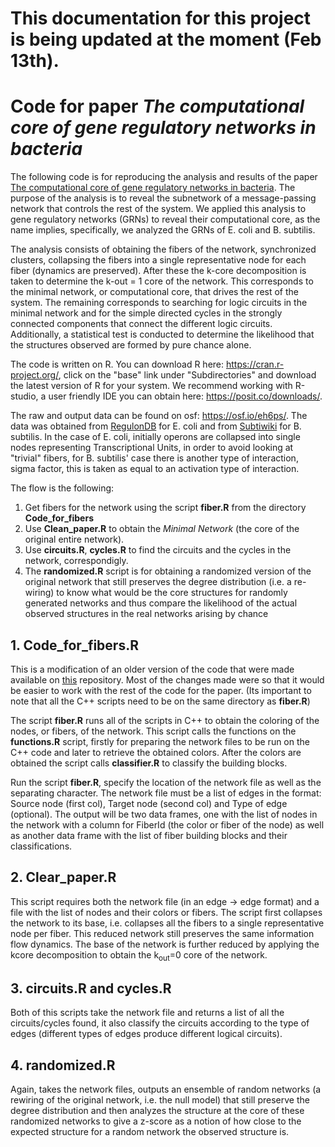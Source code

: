 # This documentation for this project is being updated at the moment (Feb 13th).


# Code for paper *The computational core of gene regulatory networks in bacteria*

The following code is for reproducing the analysis and results of the paper [The computational core of gene regulatory networks in bacteria](https://arxiv.org/abs/2310.10895). The purpose of the analysis is to reveal the subnetwork of a message-passing network that controls the rest of the system. We applied this analysis to gene regulatory networks (GRNs) to reveal their computational core, as the name implies, specifically, we analyzed the GRNs of E. coli and B. subtilis. 

The analysis consists of obtaining the fibers of the network, synchronized clusters, collapsing the fibers into a single representative node for each fiber (dynamics are preserved). After these the k-core decomposition is taken to determine the k-out = 1 core of the network. This corresponds to the minimal network, or computational core, that drives the rest of the system. The remaining corresponds to searching for logic circuits in the minimal network and for the simple directed cycles in the strongly connected components that connect the different logic circuits. Additionally, a statistical test is conducted to determine the likelihood that the structures observed are formed by pure chance alone.

The code is written on R. You can download R here: https://cran.r-project.org/, click on the "base" link under "Subdirectories" and download the latest version of R for your system. We recommend working with R-studio, a user friendly IDE you can obtain here: https://posit.co/downloads/.

The raw and output data can be found on osf: https://osf.io/eh6ps/. The data was obtained from [RegulonDB](https://regulondb.ccg.unam.mx/) for E. coli and from [Subtiwiki](https://www.subtiwiki.uni-goettingen.de/v5/welcome) for B. subtilis. In the case of E. coli, initially operons are collapsed into single nodes representing Transcriptional Units, in order to avoid looking at "trivial" fibers, for B. subtilis' case there is another type of interaction, sigma factor, this is taken as equal to an activation type of interaction.

The flow is the following:
1. Get fibers for the network using the script **fiber.R** from the directory **Code_for_fibers**
2. Use **Clean_paper.R** to obtain the *Minimal Network* (the core of the original entire network).
3. Use **circuits.R**, **cycles.R** to find the circuits and the cycles in the network, correspondigly.
4. The **randomized.R** script is for obtaining a randomized version of the original network that still preserves the degree distribution (i.e. a re-wiring) to know what would be the core structures for randomly generated networks and thus compare the likelihood of the actual observed structures in the real networks arising by chance

## 1. Code_for_fibers.R

This is a modification of an older version of the code that were made available on [this](https://github.com/makselab/fibrationSymmetries) repository. Most of the changes made were so that it would be easier to work with the rest of the code for the paper. (Its important to note that all the C++ scripts need to be on the same directory as **fiber.R**)

The script **fiber.R** runs all of the scripts in C++ to obtain the coloring of the nodes, or fibers, of the network. This script calls the functions on the **functions.R** script, firstly for preparing the network files to be run on the C++ code and later to retrieve the obtained colors. After the colors are obtained the script calls **classifier.R** to classify the building blocks. 

Run the script **fiber.R**, specify the location of the network file as well as the separating character. The network file must be a list of edges in the format: Source node (first col), Target node (second col) and Type of edge (optional). The output will be two data frames, one with the list of nodes in the network with a column for FiberId (the color or fiber of the node) as well as another data frame with the list of fiber building blocks and their classifications.

## 2. Clear_paper.R

This script requires both the network file (in an edge -> edge format) and a file with the list of nodes and their colors or fibers. The script first collapses the network to its base, i.e. collapses all the fibers to a single representative node per fiber. This reduced network still preserves the same information flow dynamics. The base of the network is further reduced by applying the kcore decomposition to obtain the k<sub>out</sub>=0 core of the network. 

## 3. circuits.R and cycles.R

Both of this scripts take the network file and returns a list of all the circuits/cycles found, it also classify the circuits according to the type of edges (different types of edges produce different logical circuits).

## 4. randomized.R 

Again, takes the network files, outputs an ensemble of random networks (a rewiring of the original network, i.e. the null model) that still preserve the degree distribution and then analyzes the structure at the core of these randomized networks to give a z-score as a notion of how close to the expected structure for a random network the observed structure is. 
